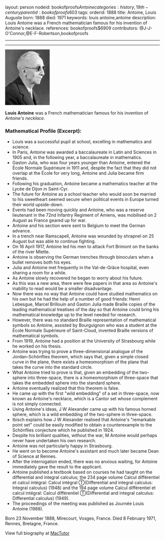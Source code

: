 layout: person
nodeid: bookofproofs$Antoine
categories: history,19th-century
parentid: bookofproofs$603
tags: 
orderid: 1888
title: Antoine, Louis Auguste
born: 1888
died: 1971
keywords: louis antoine,antoine
description: Louis Antoine was a French mathematician famous for his invention of Antoine's necklace.
references: bookofproofs$6909
contributors: @J-J-O'Connor,@E-F-Robertson,bookofproofs

---



---

![Antoine.jpg](https://github.com/bookofproofs/bookofproofs.github.io/blob/main/_sources/_assets/images/portraits/Antoine.jpg?raw=true)

**Louis Antoine**  was a French mathematician famous for his invention of _Antoine's necklace_.

### Mathematical Profile (Excerpt):
* Louis was a successful pupil at school, excelling in mathematics and science.
* In Paris, Antoine was awarded a baccalaureate in Latin and Sciences in 1905 and, in the following year, a baccalaureate in mathematics.
* Gaston Julia, who was four years younger than Antoine, entered the École Normale Supérieure in 1911 and, despite the fact that they did not overlap at the École for very long, Antoine and Julia became firm friends.
* Following his graduation, Antoine became a mathematics teacher at the Lycée de Dijon in Saint-Cyr.
* The future for Antoine as a school teacher who would soon be married to his sweetheart seemed secure when political events in Europe turned their world upside-down.
* Events had been moving quickly and Antoine, who was a reserve lieutenant in the 72nd  Infantry Regiment of Amiens, was mobilised on 2 August as France geared up for war.
* Antoine and his section were sent to Belgium to meet the German advance.
* In a trench near Ramscapell, Antoine was wounded by shrapnel on 25 August but was able to continue fighting.
* On 16 April 1917, Antoine led his men to attack Fort Brimont on the banks of the river Miette.
* Antoine is observing the German trenches through binoculars when a bullet removes both his eyes.
* Julia and Antoine met frequently in the Val-de-Grâce hospital, even sharing a room for a while.
* As Antoine slowly recovered he began to worry about his future.
* As this was a new area, there were few papers in that area so Antoine's inability to read would be a smaller disadvantage.
* Now there was no way that Antoine could have studied mathematics on his own but he had the help of a number of good friends: Henri Lebesgue, Marcel Brillouin and Gaston Julia made Braille copies of the leading mathematical treatises of the day so that Antoine could bring his mathematical knowledge up to the level needed for research.
* However, there was no standard Braille representation of mathematical symbols so Antoine, assisted by Bourguignon who was a student at the École Normale Supérieure of Saint-Cloud, invented Braille versions of mathematical symbols.
* From 1919, Antoine had a position at the University of Strasbourg while he worked on his thesis.
* Antoine was trying to prove a three-dimensional analogue of the Jordan-Schönflies theorem, which says that, given a simple closed curve in the plane, there exists a homeomorphism of the plane that takes the curve into the standard circle.
* What Antoine tried to prove is that, given an embedding of the two-sphere into three-space, there is a homeomorphism of three-space that takes the embedded sphere into the standard sphere.
* Antoine eventually realized that this theorem is false.
* He came up with the first "wild embedding" of a set in three-space, now known as Antoine's necklace, which is a Cantor set whose complement is not simply connected.
* Using Antoine's ideas, J W Alexander came up with his famous horned sphere, which is a wild embedding of the two-sphere in three-space.
* Ibisch explains how J W Alexander realised that Antoine's "remarkable point set" could be easily modified to obtain a counterexample to the Schönflies conjecture which he published in 1924.
* Despite his brilliant qualities, without the war, M Antoine would perhaps never have undertaken his own research.
* Antoine was not particularly happy in Strasbourg.
* He went on to become Antoine's assistant and much later became Dean of Science at Rennes.
* After the interrogation ended, there was no anxious waiting, for Antoine immediately gave the result to the applicant.
* Antoine published a textbook based on courses he had taught on the differential and integral calculus; the 234 page volume Calcul différentiel et calcul intégral: Calcul intégral Ⓣ(Differential and integral calculus: Integral calculus) (1948) and the 194 page volume Calcul différentiel et calcul intégral: Calcul différentiel Ⓣ(Differential and integral calculus: Differential calculus) (1949).
* The proceedings of the meeting was published as Journée Louis Antoine (1988).

Born 23 November 1888, Mirecourt, Vosges, France. Died 8 February 1971, Rennes, Bretagne, France.

View full biography at [MacTutor](https://mathshistory.st-andrews.ac.uk/Biographies/Antoine/)
